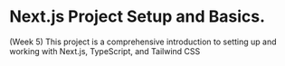 # Next.js Project Setup and Basics. 

(Week 5)
This project is a comprehensive introduction to setting up and working with Next.js, TypeScript, and Tailwind CSS
